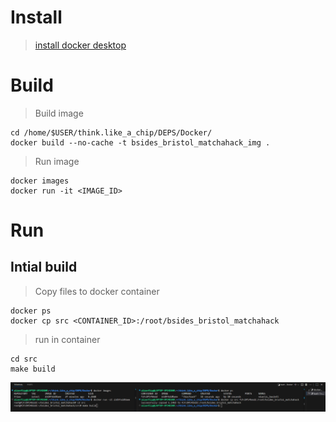 # Install

> [install docker desktop](https://www.docker.com/)

# Build

> Build image
```
cd /home/$USER/think.like_a_chip/DEPS/Docker/
docker build --no-cache -t bsides_bristol_matchahack_img .
```

> Run image
```
docker images
docker run -it <IMAGE_ID>
```

# Run

## Intial build

> Copy files to docker container
```
docker ps
docker cp src <CONTAINER_ID>:/root/bsides_bristol_matchahack
```

> run in container
```
cd src 
make build
```

![guide](./guide.png)